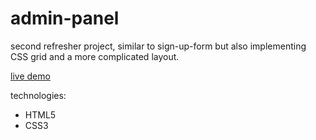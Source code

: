 # admin-panel

second refresher project, similar to sign-up-form but also implementing CSS grid and a more complicated layout.

[live demo](https://jochuu.github.io/sign-up-form)

technologies:
- HTML5
- CSS3